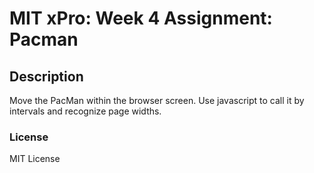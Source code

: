 <h1> MIT xPro: Week 4 Assignment: Pacman</h1>

<h2>Description</h2>
Move the PacMan within the browser screen. Use javascript to call it by intervals and recognize page widths.

<h3>License</h3>
MIT License
